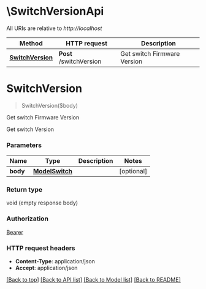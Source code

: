 # \SwitchVersionApi

All URIs are relative to *http://localhost*

Method | HTTP request | Description
------------- | ------------- | -------------
[**SwitchVersion**](SwitchVersionApi.md#SwitchVersion) | **Post** /switchVersion | Get switch Firmware Version


# **SwitchVersion**
> SwitchVersion($body)

Get switch Firmware Version

Get switch Version


### Parameters

Name | Type | Description  | Notes
------------- | ------------- | ------------- | -------------
 **body** | [**ModelSwitch**](ModelSwitch.md)|  | [optional] 

### Return type

void (empty response body)

### Authorization

[Bearer](../README.md#Bearer)

### HTTP request headers

 - **Content-Type**: application/json
 - **Accept**: application/json

[[Back to top]](#) [[Back to API list]](../README.md#documentation-for-api-endpoints) [[Back to Model list]](../README.md#documentation-for-models) [[Back to README]](../README.md)

